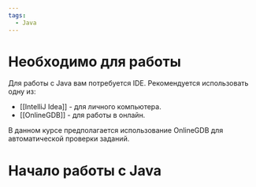 ```yaml
---
tags:
  - Java
---
```

# Необходимо для работы
Для работы с Java вам потребуется IDE. Рекомендуется использовать одну из:
- [[IntelliJ Idea]] - для личного компьютера.
- [[OnlineGDB]] - для работы в онлайн.

В данном курсе предполагается использование OnlineGDB для автоматической проверки заданий.
# Начало работы с Java